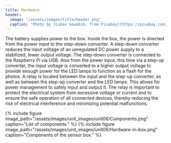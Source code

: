 ```yaml
---
title: Hardware
header:
  image: "/assets/images/title/header.png"
  caption: 'Photo by [Lukas Goumbik, from Pixabay](https://pixabay.com/de/users/goumbik-3752482/?utm_source=link-attribution&utm_medium=referral&utm_campaign=image&utm_content=2055522){:target="_blank"}'
---
```

  
<!--more-->

The battery supplies power to the box. Inside the box, the power is directed from the power input to the step-down converter. A step-down converter reduces the input voltage of an unregulated DC power supply to a stabilized, lower output voltage. The step-down converter is connected to the Raspberry Pi via USB. Also from the power input, this time via a step-up converter, the input voltage is converted to a higher output voltage to provide enough power for the LED lamps to function as a flash for the photos. A relay is located between the input and the step-up converter, as well as between the step-up converter and the LED lamps. This allows for power management to safely input and output it. The relay is important to protect the electrical system from excessive voltage or current and to ensure the safe operation of all connected devices, thereby reducing the risk of electrical interference and minimizing potential malfunctions.

{% include figure image_path="/assets/images/unit_images/unit06/Components.png" caption="List of components." %}
{% include figure image_path="/assets/images/unit_images/unit06/Hardware-in-box.png" caption="Components of the sensor box." %}

